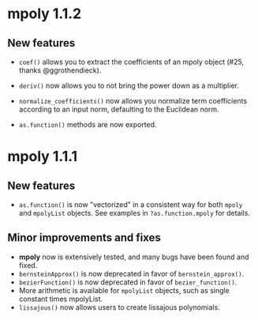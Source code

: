 # mpoly 1.1.2

## New features

*   `coef()` allows you to extract the coefficients of an mpoly object (#25, 
    thanks @ggrothendieck).
    
*   `deriv()` now allows you to not bring the power down as a multiplier.

*   `normalize_coefficients()` now allows you normalize term coefficients 
    according to an input norm, defaulting to the Euclidean norm.
    
*   `as.function()` methods are now exported.



# mpoly 1.1.1

## New features

*   `as.function()` is now "vectorized" in a consistent way for both `mpoly` and 
    `mpolyList` objects. See examples in `?as.function.mpoly` for details.

## Minor improvements and fixes

*   __mpoly__ now is extensively tested, and many bugs have been found and fixed.
*   `bernsteinApprox()` is now deprecated in favor of `bernstein_approx()`.
*   `bezierFunction()` is now deprecated in favor of `bezier_function()`.
*   More arithmetic is available for `mpolyList` objects, such as single 
    constant times mpolyList.
*   `lissajous()` now allows users to create lissajous polynomials.
